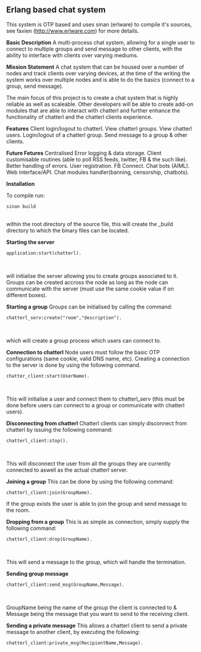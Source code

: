 <h2>Erlang based chat system</h2>

This system is OTP based and uses sinan (erlware) to compile it's sources, see faxien (http://www.erlware.com) for more details.

<b>Basic Description</b>
A multi-process chat system, allowing for a single user to connect to multiple groups and send message to other
clients, with the ability to interface with clients over varying mediums.

<b>Mission Statement</b>
A chat system that can be housed over a number of nodes and track clients over varying devices, at the time of the writing the system works over multiple nodes and is able to do the basics (connect to a group, send message). 

The main focus of this project is to create a chat system that is highly reliable as well as scaleable. Other developers will be able to create add-on modules that are able to interact with chatterl and further enhance the functionality of chatterl and the chatterl clients experience.

<b>Features</b>
Client login/logout to chatterl.
View chatterl groups.
View chatterl users.
Login/logout of a chatterl group.
Send message to a group & other clients.

<b>Future Fetures</b>
Centralised Error logging & data storage.
Client customisable routines (able to poll RSS feeds, twitter, FB & the such like).
Better handling of errors.
User registration.
FB Connect.
Chat bots (AIML).
Web interface/API.
Chat modules handler(banning, censorship, chatbots).

<b>Installation</b>
<p>To compile run:</br>
<pre><code>sinan build</code></pre></br>
within the root directory of the source file, this will create the _build directory to which the binary files can be located.</p>

<b>Starting the server</b>
<pre><code>application:start(chatterl).</code></pre></br>
will initialise the server allowing you to create groups associated to it. Groups can be created accross the node as long as the node can communicate with the server (must use the same cookie value if on different boxes).

<b>Starting a group</b>
Groups can be initialised by calling the command:</br>
<pre><code>chatterl_serv:create("room","description").</code></pre></br>
which will create a group process which users can connect to.

<b>Connection to chatterl</b>
Node users must follow the basic OTP configurations (same cookie, valid DNS name, etc). Creating a connection to the server is done by using the following command.
<pre><code>chatter_client:start(UserName).</code></pre></br>
This will initialise a user and connect them to chatterl_serv (this must be done before users can connect to a group or communicate with chatterl users).

<b>Disconnecting from chatterl</b>
Chatterl clients can simply disconnect from chatterl by issuing the following command:</br>
<pre><code>chatterl_client:stop().</code></pre></br>
This will disconnect the user from all the groups they are currently connected to aswell as the actual chatterl server.

<b>Joining a group</b>
This can be done by using the following command:</br>
<pre><code>chatterl_client:join(GroupName).</code></pre>
If the group exists the user is able to join the group and send message to the room.

<b>Dropping from a group</b>
This is as simple as connection, simply supply the following command:</br>
<pre><code>chatterl_client:drop(GroupName).</code></pre></br>
This will send a message to the group, which will handle the termination.

<b>Sending group message</b>
<pre><code>chatterl_client:send_msg(GroupName,Message).</code></pre></br>
GroupName being the name of the group the client is connected to & Message being the message that you want to send to the receiving client.

<b>Sending a private message</b>
This allows a chatterl client to send a private message to another client, by executing the following:</br>
<pre><code>chatterl_client:private_msg(RecipientName,Message).</code></pre></br>
